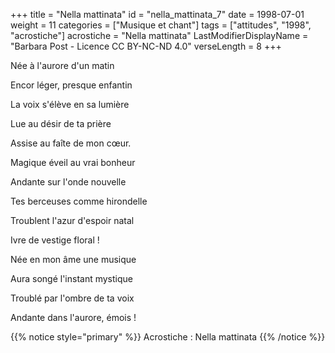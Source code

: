 +++
title = "Nella mattinata"
id = "nella_mattinata_7"
date = 1998-07-01
weight = 11
categories = ["Musique et chant"]
tags = ["attitudes", "1998", "acrostiche"]
acrostiche = "Nella mattinata"
LastModifierDisplayName = "Barbara Post - Licence CC BY-NC-ND 4.0"
verseLength = 8
+++

Née à l'aurore d'un matin

Encor léger, presque enfantin

La voix s'élève en sa lumière

Lue au désir de ta prière

Assise au faîte de mon cœur.

Magique éveil au vrai bonheur

Andante sur l'onde nouvelle

Tes berceuses comme hirondelle

Troublent l'azur d'espoir natal

Ivre de vestige floral !

Née en mon âme une musique

Aura songé l'instant mystique

Troublé par l'ombre de ta voix

Andante dans l'aurore, émois !

{{% notice style="primary" %}}
Acrostiche : Nella mattinata
{{% /notice %}}
